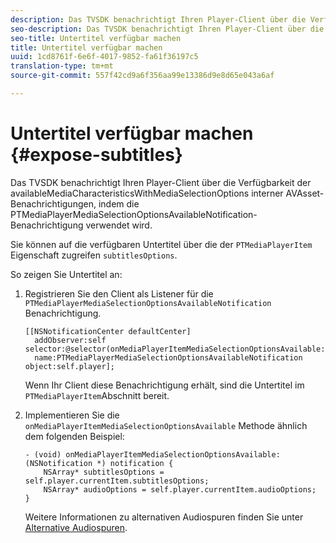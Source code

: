 ```yaml
---
description: Das TVSDK benachrichtigt Ihren Player-Client über die Verfügbarkeit der availableMediaCharacteristicsWithMediaSelectionOptions interner AVAsset-Benachrichtigungen, indem die PTMediaPlayerMediaSelectionOptionsAvailableNotification-Benachrichtigung verwendet wird.
seo-description: Das TVSDK benachrichtigt Ihren Player-Client über die Verfügbarkeit der availableMediaCharacteristicsWithMediaSelectionOptions interner AVAsset-Benachrichtigungen, indem die PTMediaPlayerMediaSelectionOptionsAvailableNotification-Benachrichtigung verwendet wird.
seo-title: Untertitel verfügbar machen
title: Untertitel verfügbar machen
uuid: 1cd8761f-6e6f-4017-9852-fa61f36197c5
translation-type: tm+mt
source-git-commit: 557f42cd9a6f356aa99e13386d9e8d65e043a6af

---
```



# Untertitel verfügbar machen {#expose-subtitles}

Das TVSDK benachrichtigt Ihren Player-Client über die Verfügbarkeit der availableMediaCharacteristicsWithMediaSelectionOptions interner AVAsset-Benachrichtigungen, indem die PTMediaPlayerMediaSelectionOptionsAvailableNotification-Benachrichtigung verwendet wird.

Sie können auf die verfügbaren Untertitel über die der `PTMediaPlayerItem` Eigenschaft zugreifen `subtitlesOptions`.

So zeigen Sie Untertitel an:

1. Registrieren Sie den Client als Listener für die `PTMediaPlayerMediaSelectionOptionsAvailableNotification` Benachrichtigung.

   ```
   [[NSNotificationCenter defaultCenter]  
     addObserver:self selector:@selector(onMediaPlayerItemMediaSelectionOptionsAvailable:)  
     name:PTMediaPlayerMediaSelectionOptionsAvailableNotification object:self.player];
   ```

   Wenn Ihr Client diese Benachrichtigung erhält, sind die Untertitel im `PTMediaPlayerItem`Abschnitt bereit.
1. Implementieren Sie die `onMediaPlayerItemMediaSelectionOptionsAvailable` Methode ähnlich dem folgenden Beispiel:

   ```
   - (void) onMediaPlayerItemMediaSelectionOptionsAvailable:(NSNotification *) notification { 
       NSArray* subtitlesOptions = self.player.currentItem.subtitlesOptions; 
       NSArray* audioOptions = self.player.currentItem.audioOptions; 
   }
   ```

   Weitere Informationen zu alternativen Audiospuren finden Sie unter [Alternative Audiospuren](../../alternate-audio/ios-3x-alternate-audio.md).